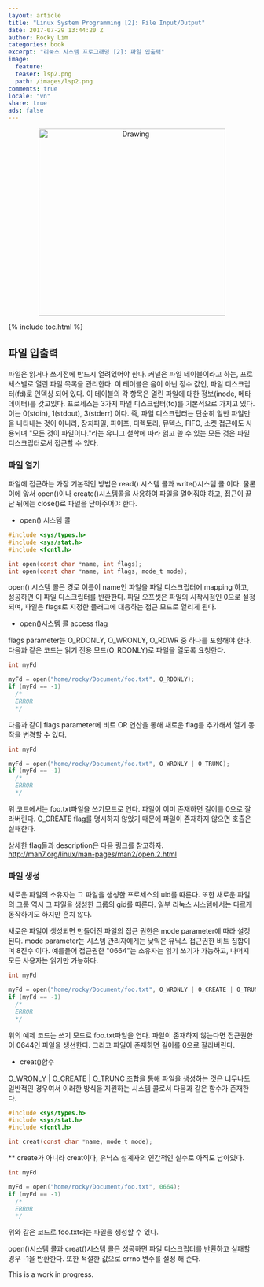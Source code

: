 ```yaml
---
layout: article
title: "Linux System Programming [2]: File Input/Output"
date: 2017-07-29 13:44:20 Z
author: Rocky Lim
categories: book
excerpt: "리눅스 시스템 프로그래밍 [2]: 파일 입출력"
image:
  feature:
  teaser: lsp2.png
  path: /images/lsp2.png
comments: true
locale: "vn"
share: true
ads: false
---
```



<p style="text-align: center;">
	<img src="{{ site.url }}/images/lsp.gif" alt="Drawing" style="width: 380px;"/>
</p>

{% include toc.html %}

## 파일 입출력
파일은 읽거나 쓰기전에 반드시 열려있어야 한다. 커널은 파일 테이블이라고 하는, 프로세스별로 열린 파일 목록을 관리한다. 이 테이블은 음이 아닌 정수 값인, 파일 디스크립터(fd)로 인덱싱 되어 있다. 이 테이블의 각 항목은 열린 파일에 대한 정보(inode, 메타데이터)를 갖고있다.
프로세스는 3가지 파일 디스크립터(fd)를 기본적으로 가지고 있다. 이는 0(stdin), 1(stdout), 3(stderr) 이다.
즉, 파일 디스크립터는 단순히 일반 파일만을 나타내는 것이 아니라, 장치파일, 파이프, 디렉토리, 뮤텍스, FIFO, 소켓 접근에도 사용되며 "모든 것이 파일이다."라는 유니그 철학에 따라 읽고 쓸 수 있는 모든 것은 파일디스크립터로서 접근할 수 있다.

### 파일 열기
파일에 접근하는 가장 기본적인 방법은 read() 시스템 콜과 write()시스템 콜 이다. 물론 이에 앞서 open()이나 create()시스템콜을 사용하여 파일을 열어줘야 하고, 접근이 끝난 뒤에는 close()로 파일을 닫아주어야 한다.

* open() 시스템 콜

~~~ c
#include <sys/types.h>
#include <sys/stat.h>
#include <fcntl.h>

int open(const char *name, int flags);
int open(const char *name, int flags, mode_t mode);
~~~
open() 시스템 콜은 경로 이름이 name인 파일을 파일 디스크립터에 mapping 하고, 성공하면 이 파일 디스크립터를 반환한다. 파일 오프셋은 파일의 시작시점인 0으로 설정되며, 파일은 flags로 지정한 플래그에 대응하는 접근 모드로 열리게 된다.

* open()시스템 콜 access flag

flags parameter는 O_RDONLY, O_WRONLY, O_RDWR 중 하나를 포함해야 한다. 다음과 같은 코드는 읽기 전용 모드(O_RDONLY)로 파일을 열도록 요청한다.

~~~ c
int myFd

myFd = open("home/rocky/Document/foo.txt", O_RDONLY);
if (myFd == -1)
  /*
  ERROR
  */
~~~

다음과 같이 flags parameter에 비트 OR 연산을 통해 새로운 flag를 추가해서 열기 동작을 변경할 수 있다.

~~~ c
int myFd

myFd = open("home/rocky/Document/foo.txt", O_WRONLY | O_TRUNC);
if (myFd == -1)
  /*
  ERROR
  */
~~~
위 코드에서는 foo.txt파일을 쓰기모드로 연다. 파일이 이미 존재하면 길이를 0으로 잘라버린다. O_CREATE flag를 명시하지 않았기 때문에 파일이 존재하지 않으면 호출은 실패한다.

상세한 flag들과 description은 다음 링크를 참고하자.<br />
<http://man7.org/linux/man-pages/man2/open.2.html>

### 파일 생성
새로운 파일의 소유자는 그 파일을 생성한 프로세스의 uid를 따른다. 또한 새로운 파일의 그룹 역시 그 파일을 생성한 그룹의 gid를 따른다. 일부 리눅스 시스템에서는 다르게 동작하기도 하지만 흔치 않다.

새로운 파일이 생성되면 만들어진 파일의 접근 권한은 mode parameter에 따라 설정된다. mode parameter는 시스템 관리자에게는 낮익은 유닉스 접근권한 비트 집합이며 8진수 이다. 예를들어 접근권한 "0664"는 소유자는 읽기 쓰기가 가능하고, 나머지 모든 사용자는 읽기만 가능하다.  

~~~ c
int myFd

myFd = open("home/rocky/Document/foo.txt", O_WRONLY | O_CREATE | O_TRUNC, 0664 );
if (myFd == -1)
  /*
  ERROR
  */
~~~
위의 예제 코드는 쓰기 모드로 foo.txt파일을 연다. 파일이 존재하지 않는다면 접근권한이 0644인 파일을 생선한다. 그리고 파일이 존재하면 길이를 0으로 잘라버린다.

* creat()함수

O_WRONLY | O_CREATE | O_TRUNC 조합을 통해 파일을 생성하는 것은 너무나도 일반적인 경우여서 이러한 방식을 지원하는 시스템 콜로서 다음과 같은 함수가 존재한다.

~~~ c
#include <sys/types.h>
#include <sys/stat.h>
#include <fcntl.h>

int creat(const char *name, mode_t mode);
~~~

** create가 아니라 creat이다, 유닉스 설계자의 인간적인 실수로 아직도 남아있다.
~~~ c
int myFd

myFd = open("home/rocky/Document/foo.txt", 0664);
if (myFd == -1)
  /*
  ERROR
  */
~~~
위와 같은 코드로 foo.txt라는 파일을 생성할 수 있다.

open()시스템 콜과 creat()시스템 콜은 성공하면 파일 디스크립터를 반환하고 실패할 경우 -1을 반환한다. 또한 적절한 값으로 errno 변수를 설정 해 준다.

This is a work in progress.

